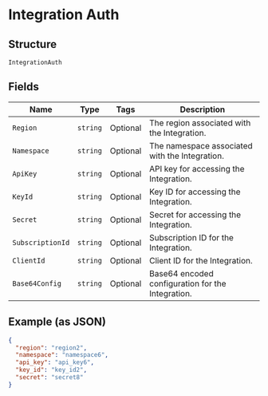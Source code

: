 
# Integration Auth

## Structure

`IntegrationAuth`

## Fields

| Name | Type | Tags | Description |
|  --- | --- | --- | --- |
| `Region` | `string` | Optional | The region associated with the Integration. |
| `Namespace` | `string` | Optional | The namespace associated with the Integration. |
| `ApiKey` | `string` | Optional | API key for accessing the Integration. |
| `KeyId` | `string` | Optional | Key ID for accessing the Integration. |
| `Secret` | `string` | Optional | Secret for accessing the Integration. |
| `SubscriptionId` | `string` | Optional | Subscription ID for the Integration. |
| `ClientId` | `string` | Optional | Client ID for the Integration. |
| `Base64Config` | `string` | Optional | Base64 encoded configuration for the Integration. |

## Example (as JSON)

```json
{
  "region": "region2",
  "namespace": "namespace6",
  "api_key": "api_key6",
  "key_id": "key_id2",
  "secret": "secret8"
}
```

